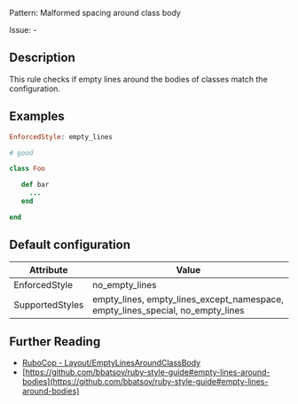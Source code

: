 Pattern: Malformed spacing around class body

Issue: -

## Description

This rule checks if empty lines around the bodies of classes match the configuration.

## Examples

```ruby
EnforcedStyle: empty_lines

# good

class Foo

   def bar
     ...
   end

end
```

## Default configuration

Attribute | Value
--- | ---
EnforcedStyle | no_empty_lines
SupportedStyles | empty_lines, empty_lines_except_namespace, empty_lines_special, no_empty_lines

## Further Reading

* [RuboCop - Layout/EmptyLinesAroundClassBody](https://docs.rubocop.org/rubocop/cops_layout.html#layoutemptylinesaroundclassbody)
* [https://github.com/bbatsov/ruby-style-guide#empty-lines-around-bodies](https://github.com/bbatsov/ruby-style-guide#empty-lines-around-bodies)
